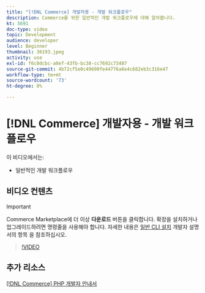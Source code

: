 ```yaml
---
title: "[!DNL Commerce] 개발자용 - 개발 워크플로우"
description: Commerce를 위한 일반적인 개발 워크플로우에 대해 알아봅니다.
kt: 5691
doc-type: video
topic: Development
audience: developer
level: Beginner
thumbnail: 36193.jpeg
activity: use
exl-id: f6c0dcbc-a0ef-43fb-bc38-cc7692c73487
source-git-commit: 4b72cf5e0c49690fe44776a6e4c682eb3c316e47
workflow-type: tm+mt
source-wordcount: '73'
ht-degree: 0%

---
```


# [!DNL Commerce] 개발자용 - 개발 워크플로우

이 비디오에서는:

- 일반적인 개발 워크플로우

## 비디오 컨텐츠

>[!IMPORTANT]
>
>Commerce Marketplace에 더 이상 **다운로드** 버튼을 클릭합니다. 확장을 설치하거나 업그레이드하려면 명령줄을 사용해야 합니다. 자세한 내용은 [일반 CLI 설치](https://devdocs.magento.com/extensions/install/) 개발자 설명서의 항목 을 참조하십시오.

>[!VIDEO](https://video.tv.adobe.com/v/36193?quality=12&learn=on)

## 추가 리소스

[[!DNL Commerce] PHP 개발자 안내서](https://devdocs.magento.com/guides/v2.4/extension-dev-guide/bk-extension-dev-guide.html)
